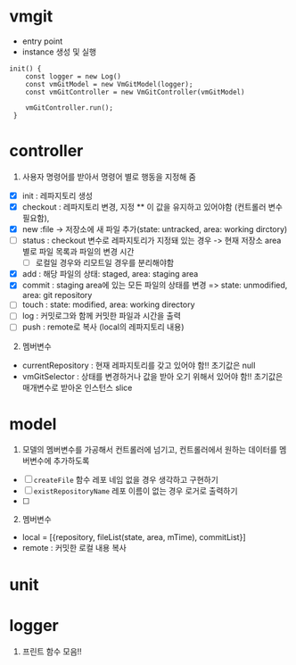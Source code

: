 # vmgit
- entry point
- instance 생성 및 실행
````
init() {
    const logger = new Log()
    const vmGitModel = new VmGitModel(logger);
    const vmGitController = new VmGitController(vmGitModel)

    vmGitController.run();
 }
````

# controller
1. 사용자 명령어를 받아서 명령어 별로 행동을 지정해 줌
  - [x] init : 레파지토리 생성
  - [x] checkout : 레파지토리 변경, 지정 ** 이 값을 유지하고 있어야함 (컨트롤러 변수 필요함),
  - [x] new :file -> 저장소에 새 파일 추가(state: untracked, area: working dirctory)
  - [ ] status : checkout 변수로 레파지토리가 지정돼 있는 경우 -> 현재 저장소 area 별로 파일 목록과 파일의 변경 시간
     - [ ] 로컬일 경우와 리모트일 경우를 분리해야함
  - [x] add : 해당 파일의 상태: staged, area: staging area
  - [x] commit : staging area에 있는 모든 파일의 상태를 변경 => state: unmodified, area: git repository
  - [ ] touch : state: modified, area: working directory
  - [ ] log : 커밋로그와 함께 커밋한 파일과 시간을 출력
  - [ ] push : remote로 복사 (local의 레파지토리 내용)

2. 멤버변수
  - currentRepository : 현재 레파지토리를 갖고 있어야 함!! 초기값은 null 
  - vmGitSelector : 상태를 변경하거나 값을 받아 오기 위해서 있어야 함!! 초기값은 매개변수로 받아온 인스턴스 slice


# model
1. 모델의 멤버변수를 가공해서 컨트롤러에 넘기고, 컨트롤러에서 원하는 데이터를 멤버변수에 추가하도록
  - [ ] `createFile` 함수 레포 네임 없을 경우 생각하고 구현하기
  - [ ] `existRepositoryName` 레포 이름이 없는 경우 로거로 출력하기
  - [ ] 

2. 멤버변수
  - local = [{repository, fileList(state, area, mTime), commitList}]
  - remote : 커밋한 로컬 내용 복사

# unit


# logger
1. 프린트 함수 모음!!
